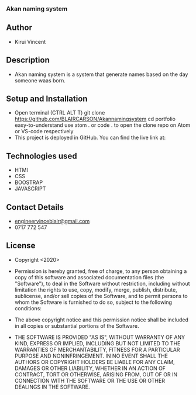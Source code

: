 ### Akan naming system

## Author

- Kirui Vincent

## Description

- Akan naming system is a system that generate names based on the day someone waas born.

## Setup and Installation 

- Open terminal (CTRL ALT T) git clone https://github.com/BLAIRCARSON/Akannamingsystem cd portfolio easy-to-understand use atom . or code . to open the clone repo on Atom or VS-code respectively
- This project is deployed in GitHub. You can find the live link at:

## Technologies used

- HTMl
- CSS
- BOOSTRAP
- JAVASCRIPT

## Contact Details

- engineervinceblair@gmail.com
- 0717 772 547

## License

- Copyright <2020> <Kirui Cheruiyot Vincent>

- Permission is hereby granted, free of charge, to any person obtaining a copy of this software and associated documentation files (the "Software"), to deal in the Software without restriction, including without limitation the rights to use, copy, modify, merge, publish, distribute, sublicense, and/or sell copies of the Software, and to permit persons to whom the Software is furnished to do so, subject to the following conditions:

- The above copyright notice and this permission notice shall be included in all copies or substantial portions of the Software.

- THE SOFTWARE IS PROVIDED "AS IS", WITHOUT WARRANTY OF ANY KIND, EXPRESS OR IMPLIED, INCLUDING BUT NOT LIMITED TO THE WARRANTIES OF MERCHANTABILITY, FITNESS FOR A PARTICULAR PURPOSE AND NONINFRINGEMENT. IN NO EVENT SHALL THE AUTHORS OR COPYRIGHT HOLDERS BE LIABLE FOR ANY CLAIM, DAMAGES OR OTHER LIABILITY, WHETHER IN AN ACTION OF CONTRACT, TORT OR OTHERWISE, ARISING FROM, OUT OF OR IN CONNECTION WITH THE SOFTWARE OR THE USE OR OTHER DEALINGS IN THE SOFTWARE.